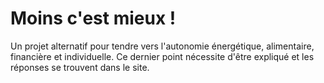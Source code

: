 # Moins c'est mieux !
Un projet alternatif pour tendre vers l'autonomie énergétique, alimentaire, financière et individuelle. Ce dernier point nécessite d'être expliqué et les réponses se trouvent dans le site.
